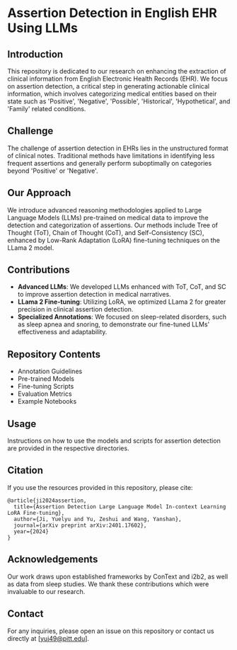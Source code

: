 # Assertion Detection in English EHR Using LLMs

## Introduction

This repository is dedicated to our research on enhancing the extraction of clinical information from English Electronic Health Records (EHR). We focus on assertion detection, a critical step in generating actionable clinical information, which involves categorizing medical entities based on their state such as 'Positive', 'Negative', 'Possible', 'Historical', 'Hypothetical', and 'Family' related conditions.

## Challenge

The challenge of assertion detection in EHRs lies in the unstructured format of clinical notes. Traditional methods have limitations in identifying less frequent assertions and generally perform suboptimally on categories beyond 'Positive' or 'Negative'.

## Our Approach

We introduce advanced reasoning methodologies applied to Large Language Models (LLMs) pre-trained on medical data to improve the detection and categorization of assertions. Our methods include Tree of Thought (ToT), Chain of Thought (CoT), and Self-Consistency (SC), enhanced by Low-Rank Adaptation (LoRA) fine-tuning techniques on the LLama 2 model.

## Contributions

- **Advanced LLMs**: We developed LLMs enhanced with ToT, CoT, and SC to improve assertion detection in medical narratives.
- **LLama 2 Fine-tuning**: Utilizing LoRA, we optimized LLama 2 for greater precision in clinical assertion detection.
- **Specialized Annotations**: We focused on sleep-related disorders, such as sleep apnea and snoring, to demonstrate our fine-tuned LLMs' effectiveness and adaptability.

## Repository Contents

- Annotation Guidelines
- Pre-trained Models
- Fine-tuning Scripts
- Evaluation Metrics
- Example Notebooks


## Usage

Instructions on how to use the models and scripts for assertion detection are provided in the respective directories.

## Citation

If you use the resources provided in this repository, please cite:

```
@article{ji2024assertion,
  title={Assertion Detection Large Language Model In-context Learning LoRA Fine-tuning},
  author={Ji, Yuelyu and Yu, Zeshui and Wang, Yanshan},
  journal={arXiv preprint arXiv:2401.17602},
  year={2024}
}
```

## Acknowledgements

Our work draws upon established frameworks by ConText and i2b2, as well as data from sleep studies. We thank these contributions which were invaluable to our research.

## Contact

For any inquiries, please open an issue on this repository or contact us directly at [yuj49@pitt.edu].
